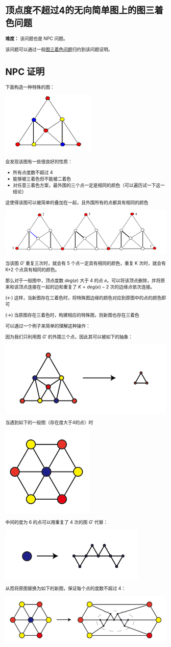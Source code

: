 # 顶点度不超过4的无向简单图上的图三着色问题

**难度：** 该问题也是 NPC 问题。

该问题可以通过一般[图三着色问题](gcp.html)归约到该问题证明。



# NPC 证明

下面构造一种特殊的图：

![](fig/9.png)

会发现该图有一些很良好的性质：

 - 所有点度数不超过 4
 - 能够被三着色但不能被二着色
 - 对任意三着色方案，最外围的三个点一定是相同的颜色（可以遍历试一下这一结论）

这使得该图可以被简单的叠加在一起，且外围所有的点都具有相同的颜色

![](fig/10.png)

当该图 $G'$ 重复三次时，就会有 5 个点一定具有相同的颜色，重复 K 次时，就会有 K+2 个点具有相同的颜色。

那么对于一般图中，顶点度数 $deg(e)$ 大于 4 的点 $e$。可以将该顶点删除，并将原来和该顶点连接在一起的边和重复了 $K=deg(e)-2$ 次的边缘点依次连接。


(<-) 这样，当新图存在三着色时，将特殊图边缘的颜色对应到原图中的点的颜色即可

(->) 当原图存在三着色时，构建相应的特殊图，则新图也存在三着色


可以通过一个例子来简单的理解这种操作：

因为我们只利用图 $G'$ 的外围三个点，因此其可以被如下的抽象：

![](fig/11.png)

当遇到如下的一般图（存在度大于4的点）时

![](fig/14.png)

中间的度为 6 的点可以用重复了 4 次的图 $G'$ 代替：

![](fig/12.png)

从而将原图替换为如下的新图，保证每个点的度数不超过 4：

![](fig/13.png)